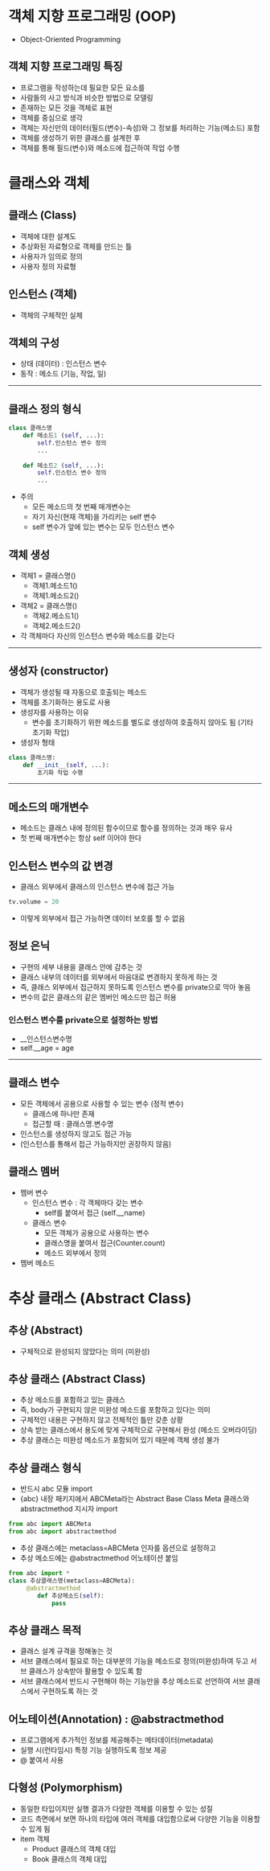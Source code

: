 # 객체 지향 프로그래밍 (OOP)
- Object-Oriented Programming

## 객체 지향 프로그래밍 특징
- 프로그램을 작성하는데 필요한 모든 요소를 
- 사람들의 사고 방식과 비슷한 방법으로 모델링
- 존재하는 모든 것을 객체로 표현
- 객체를 중심으로 생각
- 객체는 자신만의 데이터(필드(변수)-속성)와 그 정보를 처리하는 기능(메소드) 포함
- 객체를 생성하기 위한 클래스를 설계한 후
- 객체를 통해 필드(변수)와 메소드에 접근하여 작업 수행

# 클래스와 객체
## 클래스 (Class)
- 객체에 대한 설계도
- 추상화된 자료형으로 객체를 만드는 틀
- 사용자가 임의로 정의
- 사용자 정의 자료형

## 인스턴스 (객체)
- 객체의 구체적인 실체

## 객체의 구성
- 상태 (데이터) : 인스턴스 변수 
- 동작 : 메소드 (기능, 작업, 일) 

---
## 클래스 정의 형식
```python
class 클래스명
    def 메소드1 (self, ...):
        self.인스턴스 변수 정의
        ...
    
    def 메소드2 (self, ...):
        self.인스턴스 변수 정의
        ...
```
- 주의
    - 모든 메소드의 첫 번째 매개변수는
    - 자기 자신(현재 객체)을 가리키는 self 변수
    - self 변수가 앞에 있는 변수는 모두 인스턴스 변수

## 객체 생성
- 객체1 = 클래스명()
    - 객체1.메소드1()
    - 객체1.메소드2()
- 객체2 = 클래스명()
    - 객체2.메소드1()
    - 객체2.메소드2()
- 각 객체마다 자신의 인스턴스 변수와 메소드를 갖는다
---
## 생성자 (constructor)
- 객체가 생성될 때 자동으로 호출되는 메소드
- 객체를 초기화하는 용도로 사용 
- 생성자를 사용하는 이유
    - 변수를 초기화하기 위한 메소드를 별도로 생성하여 호출하지 않아도 됨 (기타 초기화 작업)
- 생성자 형태
```python
class 클래스명:
    def __init__(self, ...):
        초기화 작업 수행
```
---
## 메소드의 매개변수
- 메소드는 클래스 내에 정의된 함수이므로 함수를 정의하는 것과 매우 유사
- 첫 번째 매개변수는 항상 self 이어야 한다

## 인스턴스 변수의 값 변경 
- 클래스 외부에서 클래스의 인스턴스 변수에 접근 가능
```python
tv.volume = 20
```
- 이렇게 외부에서 접근 가능하면 데이터 보호를 할 수 없음

## 정보 은닉
- 구현의 세부 내용을 클래스 안에 감추는 것
- 클래스 내부의 데이터를 외부에서 마음대로 변경하지 못하게 하는 것
- 즉, 클래스 외부에서 접근하지 못하도록 인스턴스 변수를 private으로 막아 놓음
- 변수의 값은 클래스의 같은 멤버인 메소드만 접근 허용

### 인스턴스 변수를 private으로 설정하는 방법
- __인스턴스변수명
- self.__age = age

---
## 클래스 변수
- 모든 객체에서 공용으로 사용할 수 있는 변수
(정적 변수)
    - 클래스에 하나만 존재
    - 접근할 때 : 클래스명.변수명
- 인스턴스를 생성하지 않고도 접근 가능
- (인스턴스를 통해서 접근 가능하지만 권장하지 않음)

## 클래스 멤버
- 멤버 변수
    - 인스턴스 변수 : 각 객체마다 갖는 변수
        - self를 붙여서 접근 (self.__name)
    - 클래스 변수 
        - 모든 객체가 공용으로 사용하는 변수
        - 클래스명을 붙여서 접근(Counter.count)
        - 메소드 외부에서 정의
- 멤버 메소드

# 추상 클래스 (Abstract Class)
## 추상 (Abstract)
- 구체적으로 완성되지 않았다는 의미 (미완성)

## 추상 클래스 (Abstract Class)
- 추상 메소드를 포함하고 있는 클래스
- 즉, body가 구현되지 않은 미완성 메소드를 포함하고 있다는 의미
- 구체적인 내용은 구현하지 않고 전체적인 틀만 갖춘 상황
- 상속 받는 클래스에서 용도에 맞게 구체적으로 구현해서 완성 (메소드 오버라이딩)
- 추상 클래스는 미완성 메소드가 포함되어 있기 때문에 객체 생성 불가

## 추상 클래스 형식
- 반드시 abc 모듈 import
- {abc} 내장 패키지에서 ABCMeta라는 Abstract Base Class Meta 클래스와 abstractmethod 지시자 import 
```python
from abc import ABCMeta
from abc import abstractmethod
```
- 추상 클래스에는 metaclass=ABCMeta 인자를 옵션으로 설정하고
- 추상 메소드에는 @abstractmethod 어노테이션 붙임
```python
from abc import *
class 추상클래스명(metaclass=ABCMeta):
     @abstractmethod
        def 추상메소드(self):
            pass
```

## 추상 클래스 목적
- 클래스 설계 규격을 정해놓는 것
- 서브 클래스에서 필요로 하는 대부분의 기능을 메소드로 정의(미완성)하여 두고 서브 클래스가 상속받아 활용할 수 있도록 함
- 서브 클래스에서 반드시 구현해야 하는 기능만을 추상 메소드로 선언하여 서브 클래스에서 구현하도록 하는 것

## 어노테이션(Annotation) : @abstractmethod
- 프로그램에게 추가적인 정보를 제공해주는 메타데이터(metadata)
- 실행 시(런타임시) 특정 기능 실행하도록 정보 제공
- @ 붙여서 사용

## 다형성 (Polymorphism)
- 동일한 타입이지만 실행 결과가 다양한 객체를 이용할 수 있는 성질
- 코드 측면에서 보면 하나의 타입에 여러 객체를 대입함으로써 다양한 기능을 이용할 수 있게 됨
- item 객체
    - Product 클래스의 객체 대입
    - Book 클래스의 객체 대입